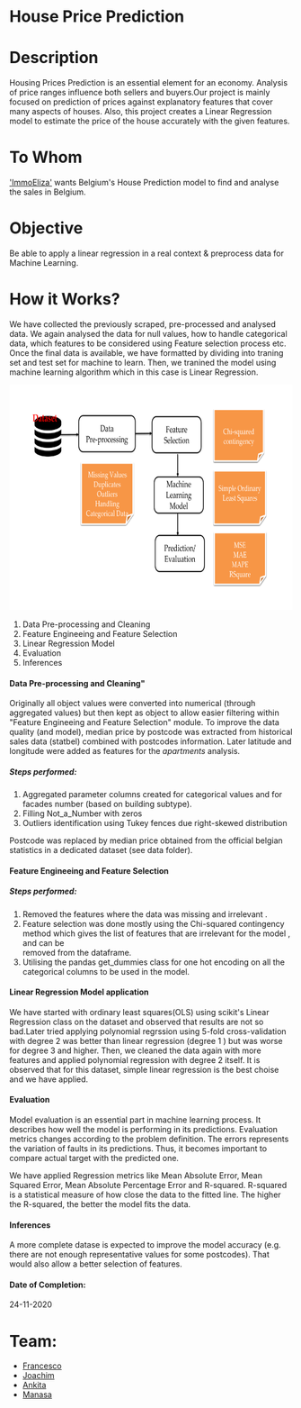 # House Price Prediction

# Description

Housing Prices Prediction is an essential element for an economy. Analysis of price ranges influence both sellers and buyers.Our project is mainly focused on prediction of prices against explanatory features that cover many aspects of houses. Also, this project creates a Linear Regression model to estimate the price of the house accurately with the given features.

# To Whom

['ImmoEliza'](https://immoelissa.be/) wants Belgium's House Prediction model to find and analyse the sales in Belgium.

# Objective

Be able to apply a linear regression in a real context & preprocess data for Machine Learning.

# How it Works?

We have collected the previously scraped, pre-processed  and analysed data. We again analysed the data for null values, how to handle categorical data, which features to be considered using Feature selection process etc. Once the final data is available, we have formatted by dividing into traning set and test set for machine to learn. Then, we tranined the model using machine learning algorithm which in this case is Linear Regression. 



<img src="https://github.com/FrancescoMariottini/Belgium-prices-prediction/blob/manasa/assets/images/flowchart.png" width="700" height="400">




1. Data Pre-processing and Cleaning
2. Feature Engineeing and Feature Selection
3. Linear Regression Model 
4. Evaluation
5. Inferences

#### Data Pre-processing and Cleaning"
Originally all object values were converted into numerical (through aggregated values) but then kept as object to allow easier filtering within "Feature Engineeing and Feature Selection" module.
To improve the data quality (and model), median price by postcode was extracted from historical sales data (statbel) combined with postcodes information.
Later latitude and longitude were added as features for the *apartments* analysis.

##### Steps performed:
1. Aggregated parameter columns created for categorical values and for facades number (based on building subtype). 
2. Filling Not_a_Number with zeros
3. Outliers identification using Tukey fences due right-skewed distribution

Postcode was replaced by median price obtained from the official belgian statistics in a dedicated dataset (see data folder).

#### Feature Engineeing and Feature Selection

##### Steps performed:

1. Removed the features where the data was missing and irrelevant . 
2. Feature selection was done mostly using the Chi-squared contingency method which gives the list of features that are irrelevant for the model , and can be     
   removed from the dataframe. 
3. Utilising the pandas get_dummies class for one hot encoding on all the categorical columns to be used in the model.

#### Linear Regression Model application

We have started with ordinary least squares(OLS) using scikit's Linear Regression class on the dataset and observed that results are not so bad.Later tried applying polynomial regrssion using 5-fold cross-validation with degree 2 was better than linear regression (degree 1
) but was worse for degree 3 and higher. Then, we cleaned the data again with more features and applied polynomial regression with degree 2 itself. It is observed that for this dataset, simple linear regression is the best choise and we have applied.

#### Evaluation

Model evaluation is an essential part in machine learning process. It describes how well the model is performing in its predictions. Evaluation metrics changes according to the problem definition. The errors represents the variation of faults in its predictions. Thus, it becomes important to compare actual target with the predicted one. 

We have applied Regression metrics like Mean Absolute Error, Mean Squared Error, Mean Absolute Percentage Error and R-squared. R-squared is a statistical measure of how close the data to the fitted line. The higher the R-squared, the better the model fits the data. 


#### Inferences

A more complete datase is expected to improve the model accuracy (e.g. there are not enough representative values for some postcodes).
That would also allow a better selection of features.

#### Date of Completion:
24-11-2020


# Team:
* [Francesco](https://be.linkedin.com/in/francescomariottini)<br>
* [Joachim](https://www.linkedin.com/in/jokotek/)<br>
* [Ankita](linkedin.com/in/ankitahaldia)<br>
* [Manasa](linkedin.com/in/manasanoolu)

